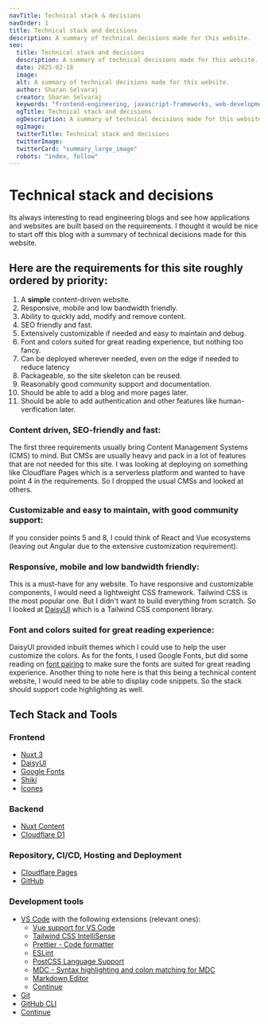 ```yaml
---
navTitle: Technical stack & decisions
navOrder: 1
title: Technical stack and decisions
description: A summary of technical decisions made for this website.
seo:
  title: Technical stack and decisions
  description: A summary of technical decisions made for this website.
  date: 2025-02-18
  image:
  alt: A summary of technical decisions made for this website.
  author: Sharan Selvaraj
  creator: Sharan Selvaraj
  keywords: "frontend-engineering, javascript-frameworks, web-development, technical-skills, framework-lifecycle, core-competencies, hiring-practices, software-engineering, react, angular, vue, web-standards, frontend-architecture, framework-agnostic"
  ogTitle: Technical stack and decisions
  ogDescription: A summary of technical decisions made for this website.
  ogImage:
  twitterTitle: Technical stack and decisions
  twitterImage:
  twitterCard: "summary_large_image"
  robots: "index, follow"
---
```


# Technical stack and decisions

Its always interesting to read engineering blogs and see how applications and websites are built based on the requirements. I thought it would be nice to start off this blog with a summary of technical decisions made for this website.

## Here are the requirements for this site roughly ordered by priority:

1. A **simple** content-driven website.
2. Responsive, mobile and low bandwidth friendly.
3. Ability to quickly add, modify and remove content.
4. SEO friendly and fast.
5. Extensively customizable if needed and easy to maintain and debug.
6. Font and colors suited for great reading experience, but nothing too fancy.
7. Can be deployed wherever needed, even on the edge if needed to reduce latency
8. Packageable, so the site skeleton can be reused.
9. Reasonably good community support and documentation.
10. Should be able to add a blog and more pages later.
11. Should be able to add authentication and other features like human-verification later.

### Content driven, SEO-friendly and fast:

The first three requirements usually bring Content Management Systems (CMS) to mind. But CMSs are usually heavy and pack in a lot of features that are not needed for this site. I was looking at deploying on something like Cloudflare Pages which is a serverless platform and wanted to have point 4 in the requirements. So I dropped the usual CMSs and looked at others.

### Customizable and easy to maintain, with good community support:

If you consider points 5 and 8, I could think of React and Vue ecosystems (leaving out Angular due to the extensive customization requirement).

### Responsive, mobile and low bandwidth friendly:

This is a must-have for any website. To have responsive and customizable components, I would need a lightweight CSS framework. Tailwind CSS is the most popular one. But I didn't want to build everything from scratch. So I looked at [DaisyUI](https://daisyui.com/) which is a Tailwind CSS component library.

### Font and colors suited for great reading experience:

DaisyUI provided inbuilt themes which I could use to help the user customize the colors. As for the fonts, I used Google Fonts, but did some reading on [font pairing](https://webflow.com/blog/font-pairing) to make sure the fonts are suited for great reading experience. Another thing to note here is that this being a technical content website, I would need to be able to display code snippets. So the stack should support code highlighting as well.

## Tech Stack and Tools

### Frontend

- [Nuxt 3](https://nuxt.com/)
- [DaisyUI](https://daisyui.com/)
- [Google Fonts](https://fonts.google.com/)
- [Shiki](https://shiki.matsu.io/)
- [Icones](https://icones.js.org/)

### Backend

- [Nuxt Content](https://content.nuxt.com/)
- [Cloudflare D1](https://developers.cloudflare.com/d1/)

### Repository, CI/CD, Hosting and Deployment

- [Cloudflare Pages](https://pages.cloudflare.com/)
- [GitHub](https://github.com/)

### Development tools

- [VS Code](https://code.visualstudio.com/) with the following extensions (relevant ones):
  - [Vue support for VS Code](https://marketplace.visualstudio.com/items?itemName=Vue.volar)
  - [Tailwind CSS IntelliSense](https://marketplace.visualstudio.com/items?itemName=bradlc.vscode-tailwindcss)
  - [Prettier - Code formatter](https://marketplace.visualstudio.com/items?itemName=esbenp.prettier-vscode)
  - [ESLint](https://marketplace.visualstudio.com/items?itemName=dbaeumer.vscode-eslint)
  - [PostCSS Language Support](https://marketplace.visualstudio.com/items?itemName=csstools.postcss)
  - [MDC - Syntax highlighting and colon matching for MDC](https://open-vsx.org/vscode/item?itemName=Nuxt.mdc)
  - [Markdown Editor](https://open-vsx.org/vscode/item?itemName=zaaack.markdown-editor)
  - [Continue](https://open-vsx.org/vscode/item?itemName=Continue.continue)
- [Git](https://git-scm.com/)
- [GitHub CLI](https://cli.github.com/)
- [Continue](https://continue.dev/)
